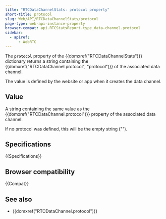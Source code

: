 ```yaml
---
title: "RTCDataChannelStats: protocol property"
short-title: protocol
slug: Web/API/RTCDataChannelStats/protocol
page-type: web-api-instance-property
browser-compat: api.RTCStatsReport.type_data-channel.protocol
sidebar:
  - apiref:
      - WebRTC
---
```


The **`protocol`** property of the {{domxref("RTCDataChannelStats")}} dictionary returns a string containing the {{domxref("RTCDataChannel.protocol", "protocol")}} of the associated data channel.

The value is defined by the website or app when it creates the data channel.

## Value

A string containing the same value as the {{domxref("RTCDataChannel.protocol")}} property of the associated data channel.

If no protocol was defined, this will be the empty string ("").

## Specifications

{{Specifications}}

## Browser compatibility

{{Compat}}

## See also

- {{domxref("RTCDataChannel.protocol")}}
